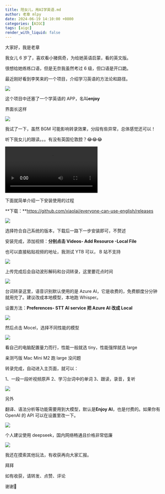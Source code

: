 ```yaml
---
title: 陪女儿，用AI学英语.md
author: 老章 mlpy
date: 2024-06-19 14:10:00 +0800
categories: [AIGC]
tags: [aigc]
render_with_liquid: false
---
```


大家好，我是老章

我女儿 6 岁了，喜欢看小猪佩奇，为给她英语启蒙，看的英文版。

很想给她练练口语，但是无奈我虽然考过 6 级，但口语是开口跪。

最近刚好看到李笑来的一个项目，介绍学习英语的方法论和路径。

![](https://r2blog.zhanglearning.com/2024/06/15af1c3c85590a26ae0e730c4c9c3386.png)

这个项目中还塞了一个学英语的 APP，名叫**enjoy**

界面长这样

![](https://r2.zhanglearning.com/blog/2024/06/31a1fe54dfcbb9dc726bff4d7cb46425.png)

我试了一下，虽然 BGM 可能影响转录效果，分段有些异常，总体感觉还可以！

听下我女儿的跟读。。。有没有英国伦敦腔？😂😂😂

<video src="https://r2blog.zhanglearning.com/2024/06/7febf94deba36562e587ddf7575280b0.mp4"  controls="controls"></video>

下面就简单介绍一下安装使用的过程

**下载：**https://github.com/xiaolai/everyone-can-use-english/releases

![](https://r2blog.zhanglearning.com/2024/06/0fc29c2ff39e95476f9c4dbe9754b28b.png)

选择符合自己系统的版本，下载后一路下一步安装即可，不赘述

安装完成，添加视频：**分别点击 Videos- Add Resource -Local File**

也可以直接粘贴视频的地址，我测试 YTB 可以， B 站不支持

![](https://r2blog.zhanglearning.com/2024/06/42857576e08179195a8500087e6956b7.gif)

上传完成后会自动波形解码和台词转录，这里要花点时间

![](https://r2blog.zhanglearning.com/2024/06/e596653f2284f19fca7fe637c6ebcbf5.gif)

台词转录这里，语音识别默认使用的是 Azure AI，它是收费的，免费额度分分钟就用完了。建议改成本地模型，本地跑 Whisper。

设置方法：**Preferences- STT AI service 把 Azure AI 改成 Local**

![](https://r2blog.zhanglearning.com/2024/06/0b228b26deb0cccbf3b3c4b7e3963842.png)


然后点击 Mocel，选择不同性能的模型

![](https://r2blog.zhanglearning.com/2024/06/498575216c08a70c252212eac7d0876b.png)

看自己的电脑配置量力而行，性能一般就选 tiny，性能强悍就选 large

亲测丐版 Mac Mini M2 跑 large 没问题

转录完成，自动进入主页面，就可以：

1、一段一段听视频原声
2、学习台词中的单词
3、跟读，录音，复听

![](https://r2.zhanglearning.com/blog/2024/06/31a1fe54dfcbb9dc726bff4d7cb46425.png)




另外

翻译、语法分析等功能需要用到大模型，默认是**Enjoy AI**，也是付费的。如果你有 OpenAI 的 API 可以在设置里改一下。

![](https://r2blog.zhanglearning.com/2024/06/f0def8c13a07093a1d35effa8eeb4a14.png)

个人建议使用 deepseek，国内网络畅通且价格非常低廉

![](https://r2blog.zhanglearning.com/2024/06/6417c476fb4eec2fde3530586963bb7e.png)

我还在摸索其他玩法，有收获再向大家汇报。

拜拜

如有收获，请转发、点赞、评论

谢谢🙏